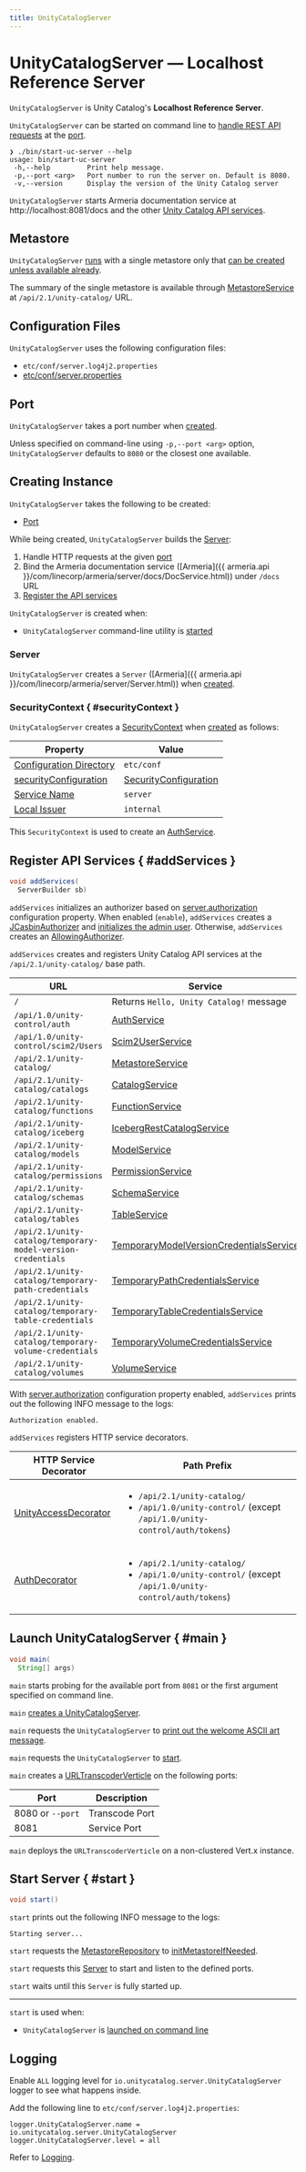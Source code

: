 ```yaml
---
title: UnityCatalogServer
---
```


# UnityCatalogServer &mdash; Localhost Reference Server

`UnityCatalogServer` is Unity Catalog's **Localhost Reference Server**.

`UnityCatalogServer` can be started on command line to [handle REST API requests](#addServices) at the [port](#port).

```console
❯ ./bin/start-uc-server --help
usage: bin/start-uc-server
 -h,--help         Print help message.
 -p,--port <arg>   Port number to run the server on. Default is 8080.
 -v,--version      Display the version of the Unity Catalog server
```

`UnityCatalogServer` starts Armeria documentation service at http://localhost:8081/docs and the other [Unity Catalog API services](#addServices).

## Metastore

`UnityCatalogServer` [runs](#start) with a single metastore only that [can be created unless available already](../persistent-storage/MetastoreRepository.md#initMetastoreIfNeeded).

The summary of the single metastore is available through [MetastoreService](MetastoreService.md) at `/api/2.1/unity-catalog/` URL.

## Configuration Files

`UnityCatalogServer` uses the following configuration files:

* `etc/conf/server.log4j2.properties`
* [etc/conf/server.properties](ServerProperties.md)

## Port

`UnityCatalogServer` takes a port number when [created](#creating-instance).

Unless specified on command-line using `-p,--port <arg>` option, `UnityCatalogServer` defaults to `8080` or the closest one available.

## Creating Instance

`UnityCatalogServer` takes the following to be created:

* [Port](#port)

While being created, `UnityCatalogServer` builds the [Server](#server):

1. Handle HTTP requests at the given [port](#port)
1. Bind the Armeria documentation service ([Armeria]({{ armeria.api }}/com/linecorp/armeria/server/docs/DocService.html)) under `/docs` URL
1. [Register the API services](#addServices)

`UnityCatalogServer` is created when:

* `UnityCatalogServer` command-line utility is [started](#main)

### Server

`UnityCatalogServer` creates a `Server` ([Armeria]({{ armeria.api }}/com/linecorp/armeria/server/Server.html)) when [created](#creating-instance).

### SecurityContext { #securityContext }

`UnityCatalogServer` creates a [SecurityContext](../server-authorization/SecurityContext.md) when [created](#creating-instance) as follows:

Property | Value
-|-
 [Configuration Directory](../server-authorization/SecurityContext.md#configurationFolder) | `etc/conf`
 [securityConfiguration](../server-authorization/SecurityContext.md#securityConfiguration) | [SecurityConfiguration](#securityConfiguration)
 [Service Name](../server-authorization/SecurityContext.md#serviceName) | `server`
 [Local Issuer](../server-authorization/SecurityContext.md#localIssuer) | `internal`

This `SecurityContext` is used to create an [AuthService](AuthService.md).

## Register API Services { #addServices }

```java
void addServices(
  ServerBuilder sb)
```

`addServices` initializes an authorizer based on [server.authorization](../server-authorization/index.md#server.authorization) configuration property.
When enabled (`enable`), `addServices` creates a [JCasbinAuthorizer](../server-authorization/JCasbinAuthorizer.md) and [initializes the admin user](../server-authorization/UnityAccessUtil.md#initializeAdmin). Otherwise, `addServices` creates an [AllowingAuthorizer](../server-authorization/AllowingAuthorizer.md).

`addServices` creates and registers Unity Catalog API services at the `/api/2.1/unity-catalog/` base path.

URL | Service
-|-
 `/` | Returns `Hello, Unity Catalog!` message
 `/api/1.0/unity-control/auth` |  [AuthService](AuthService.md)
 `/api/1.0/unity-control/scim2/Users` |  [Scim2UserService](Scim2UserService.md)
 `/api/2.1/unity-catalog/` | [MetastoreService](MetastoreService.md)
 `/api/2.1/unity-catalog/catalogs` | [CatalogService](CatalogService.md)
 `/api/2.1/unity-catalog/functions` | [FunctionService](FunctionService.md)
 `/api/2.1/unity-catalog/iceberg` | [IcebergRestCatalogService](../iceberg/IcebergRestCatalogService.md)
 `/api/2.1/unity-catalog/models` | [ModelService](ModelService.md)
 `/api/2.1/unity-catalog/permissions` | [PermissionService](PermissionService.md)
 `/api/2.1/unity-catalog/schemas` | [SchemaService](SchemaService.md)
 `/api/2.1/unity-catalog/tables` | [TableService](TableService.md)
 `/api/2.1/unity-catalog/temporary-model-version-credentials` | [TemporaryModelVersionCredentialsService](TemporaryModelVersionCredentialsService.md)
 `/api/2.1/unity-catalog/temporary-path-credentials` | [TemporaryPathCredentialsService](TemporaryPathCredentialsService.md)
 `/api/2.1/unity-catalog/temporary-table-credentials` | [TemporaryTableCredentialsService](TemporaryTableCredentialsService.md)
 `/api/2.1/unity-catalog/temporary-volume-credentials` | [TemporaryVolumeCredentialsService](TemporaryVolumeCredentialsService.md)
 `/api/2.1/unity-catalog/volumes` | [VolumeService](VolumeService.md)

With [server.authorization](../server-authorization/index.md#server.authorization) configuration property enabled, `addServices` prints out the following INFO message to the logs:

``` text
Authorization enabled.
```

`addServices` registers HTTP service decorators.

HTTP Service Decorator | Path Prefix
-|-
[UnityAccessDecorator](../server-authorization/UnityAccessDecorator.md) | <ul><li>`/api/2.1/unity-catalog/`<li>`/api/1.0/unity-control/` (except `/api/1.0/unity-control/auth/tokens`)</ul>
[AuthDecorator](../server-authorization/AuthDecorator.md) | <ul><li>`/api/2.1/unity-catalog/`<li>`/api/1.0/unity-control/` (except `/api/1.0/unity-control/auth/tokens`)</ul>

## Launch UnityCatalogServer { #main }

```java
void main(
  String[] args)
```

`main` starts probing for the available port from `8081` or the first argument specified on command line.

`main` [creates a UnityCatalogServer](#creating-instance).

`main` requests the `UnityCatalogServer` to [print out the welcome ASCII art message](#printArt).

`main` requests the `UnityCatalogServer` to [start](#start).

`main` creates a [URLTranscoderVerticle](URLTranscoderVerticle.md) on the following ports:

Port | Description
-|-
8080 or `--port` | Transcode Port
8081 | Service Port

`main` deploys the `URLTranscoderVerticle` on a non-clustered Vert.x instance.

## Start Server { #start }

```java
void start()
```

`start` prints out the following INFO message to the logs:

```text
Starting server...
```

`start` requests the [MetastoreRepository](../persistent-storage/MetastoreRepository.md) to [initMetastoreIfNeeded](../persistent-storage/MetastoreRepository.md#initMetastoreIfNeeded).

`start` requests this [Server](#server) to start and listen to the defined ports.

`start` waits until this `Server` is fully started up.

---

`start` is used when:

* `UnityCatalogServer` is [launched on command line](#main)

## Logging

Enable `ALL` logging level for `io.unitycatalog.server.UnityCatalogServer` logger to see what happens inside.

Add the following line to `etc/conf/server.log4j2.properties`:

```text
logger.UnityCatalogServer.name = io.unitycatalog.server.UnityCatalogServer
logger.UnityCatalogServer.level = all
```

Refer to [Logging](../logging.md).

